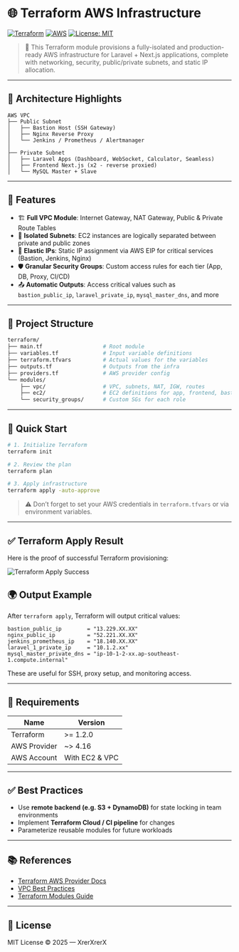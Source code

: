 <!-- @format -->

# 🌐 Terraform AWS Infrastructure

[![Terraform](https://img.shields.io/badge/IaC-Terraform-623CE4?logo=terraform)](https://www.terraform.io/)
[![AWS](https://img.shields.io/badge/AWS-Deployed-yellow?logo=amazon-aws)](https://aws.amazon.com/)
[![License: MIT](https://img.shields.io/badge/license-MIT-green.svg)](LICENSE)

> 🚀 This Terraform module provisions a fully-isolated and production-ready AWS infrastructure for Laravel + Next.js applications, complete with networking, security, public/private subnets, and static IP allocation.

---

## 🧩 Architecture Highlights

```
AWS VPC
├── Public Subnet
│   ├── Bastion Host (SSH Gateway)
│   ├── Nginx Reverse Proxy
│   └── Jenkins / Prometheus / Alertmanager
│
├── Private Subnet
│   ├── Laravel Apps (Dashboard, WebSocket, Calculator, Seamless)
│   ├── Frontend Next.js (x2 - reverse proxied)
│   └── MySQL Master + Slave
```

---

## 🔧 Features

- 🏗 **Full VPC Module**: Internet Gateway, NAT Gateway, Public & Private Route Tables
- 🔐 **Isolated Subnets**: EC2 instances are logically separated between private and public zones
- 📡 **Elastic IPs**: Static IP assignment via AWS EIP for critical services (Bastion, Jenkins, Nginx)
- 🛡 **Granular Security Groups**: Custom access rules for each tier (App, DB, Proxy, CI/CD)
- 📤 **Automatic Outputs**: Access critical values such as `bastion_public_ip`, `laravel_private_ip`, `mysql_master_dns`, and more

---

## 📁 Project Structure

```bash
terraform/
├── main.tf                   # Root module
├── variables.tf              # Input variable definitions
├── terraform.tfvars          # Actual values for the variables
├── outputs.tf                # Outputs from the infra
├── providers.tf              # AWS provider config
└── modules/
    ├── vpc/                  # VPC, subnets, NAT, IGW, routes
    ├── ec2/                  # EC2 definitions for app, frontend, bastion, jenkins
    └── security_groups/      # Custom SGs for each role
```

---

## 🚀 Quick Start

```bash
# 1. Initialize Terraform
terraform init

# 2. Review the plan
terraform plan

# 3. Apply infrastructure
terraform apply -auto-approve
```

> ⚠️ Don’t forget to set your AWS credentials in `terraform.tfvars` or via environment variables.

---

## ✅ Terraform Apply Result

Here is the proof of successful Terraform provisioning:

![Terraform Apply Success](./assets/terraform-apply-success.pnjpg)

## 🌍 Output Example

After `terraform apply`, Terraform will output critical values:

```hcl
bastion_public_ip        = "13.229.XX.XX"
nginx_public_ip          = "52.221.XX.XX"
jenkins_prometheus_ip    = "18.140.XX.XX"
laravel_1_private_ip     = "10.1.2.xx"
mysql_master_private_dns = "ip-10-1-2-xx.ap-southeast-1.compute.internal"
```

These are useful for SSH, proxy setup, and monitoring access.

---

## 📌 Requirements

| Name         | Version        |
| ------------ | -------------- |
| Terraform    | >= 1.2.0       |
| AWS Provider | ~> 4.16        |
| AWS Account  | With EC2 & VPC |

---

## ✅ Best Practices

- Use **remote backend (e.g. S3 + DynamoDB)** for state locking in team environments
- Implement **Terraform Cloud / CI pipeline** for changes
- Parameterize reusable modules for future workloads

---

## 📚 References

- [Terraform AWS Provider Docs](https://registry.terraform.io/providers/hashicorp/aws/latest/docs)
- [VPC Best Practices](https://docs.aws.amazon.com/vpc/latest/userguide/VPC_Scenario2.html)
- [Terraform Modules Guide](https://developer.hashicorp.com/terraform/language/modules)

---

## 📄 License

MIT License © 2025 — XrerXrerX
